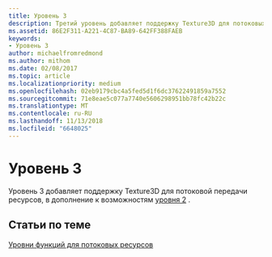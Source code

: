 ```yaml
---
title: Уровень 3
description: Третий уровень добавляет поддержку Texture3D для потоковых ресурсов в дополнение к возможностям уровня 2.
ms.assetid: 86E2F311-A221-4C87-BA89-642FF388FAEB
keywords:
- Уровень 3
author: michaelfromredmond
ms.author: mithom
ms.date: 02/08/2017
ms.topic: article
ms.localizationpriority: medium
ms.openlocfilehash: 02eb9179cbc4a5fed5d1f6dc37622491859a7552
ms.sourcegitcommit: 71e8eae5c077a7740e5606298951bb78fc42b22c
ms.translationtype: MT
ms.contentlocale: ru-RU
ms.lasthandoff: 11/13/2018
ms.locfileid: "6648025"
---
```

# <a name="tier-3"></a>Уровень 3


Уровень 3 добавляет поддержку Texture3D для потоковой передачи ресурсов, в дополнение к возможностям [уровня 2](tier-2.md) .

## <a name="span-idrelated-topicsspanrelated-topics"></a><span id="related-topics"></span>Статьи по теме


[Уровни функций для потоковых ресурсов](streaming-resources-features-tiers.md)

 

 




